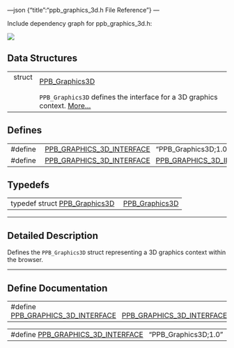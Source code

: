 —json {“title”:“ppb\_graphics\_3d.h File Reference”} —

Include dependency graph for ppb\_graphics\_3d.h:

![](/docs/native-client/pepper_dev/c/ppb__graphics__3d_8h__incl.png)

Data Structures
---------------

<table><tbody><tr class="odd"><td style="text-align: right;">struct  </td><td><a href="/docs/native-client/pepper_dev/c/struct_p_p_b___graphics3_d__1__0/" class="el">PPB_Graphics3D</a></td></tr><tr class="even"><td style="text-align: right;"> </td><td><code>PPB_Graphics3D</code> defines the interface for a 3D graphics context. <a href="/docs/native-client/pepper_dev/c/struct_p_p_b___graphics3_d__1__0#details">More…</a><br />
</td></tr></tbody></table>

Defines
-------

<table><tbody><tr class="odd"><td style="text-align: right;">#define </td><td><a href="/docs/native-client/pepper_dev/c/ppb__graphics__3d_8h#a2619e373c7a32f9b0a763330c39ee282" class="el">PPB_GRAPHICS_3D_INTERFACE</a>   “PPB_Graphics3D;1.0”</td></tr><tr class="even"><td style="text-align: right;">#define </td><td><a href="/docs/native-client/pepper_dev/c/ppb__graphics__3d_8h#a3ba3c80f5959aca6bdef2584a2ceb55e" class="el">PPB_GRAPHICS_3D_INTERFACE</a>   <a href="/docs/native-client/pepper_dev/c/ppb__graphics__3d_8h#a2619e373c7a32f9b0a763330c39ee282" class="el">PPB_GRAPHICS_3D_INTERFACE</a></td></tr></tbody></table>

Typedefs
--------

<table><tbody><tr class="odd"><td style="text-align: right;">typedef struct <a href="/docs/native-client/pepper_dev/c/struct_p_p_b___graphics3_d__1__0/" class="el">PPB_Graphics3D</a> </td><td><a href="/docs/native-client/pepper_dev/c/group___interfaces#ga2865870b49481aae8ed416c06c58a7c0" class="el">PPB_Graphics3D</a></td></tr></tbody></table>

------------------------------------------------------------------------

<span id="details" class="anchor" style="margin: 0;"></span>

Detailed Description
--------------------

Defines the `PPB_Graphics3D` struct representing a 3D graphics context within the browser.

------------------------------------------------------------------------

Define Documentation
--------------------

<span id="a3ba3c80f5959aca6bdef2584a2ceb55e" class="anchor" style="margin: 0;"></span>

<table><tbody><tr class="odd"><td>#define <a href="/docs/native-client/pepper_dev/c/ppb__graphics__3d_8h#a3ba3c80f5959aca6bdef2584a2ceb55e" class="el">PPB_GRAPHICS_3D_INTERFACE</a>   <a href="/docs/native-client/pepper_dev/c/ppb__graphics__3d_8h#a2619e373c7a32f9b0a763330c39ee282" class="el">PPB_GRAPHICS_3D_INTERFACE</a></td></tr></tbody></table>

<span id="a2619e373c7a32f9b0a763330c39ee282" class="anchor" style="margin: 0;"></span>

<table><tbody><tr class="odd"><td>#define <a href="/docs/native-client/pepper_dev/c/ppb__graphics__3d_8h#a2619e373c7a32f9b0a763330c39ee282" class="el">PPB_GRAPHICS_3D_INTERFACE</a>   “PPB_Graphics3D;1.0”</td></tr></tbody></table>
